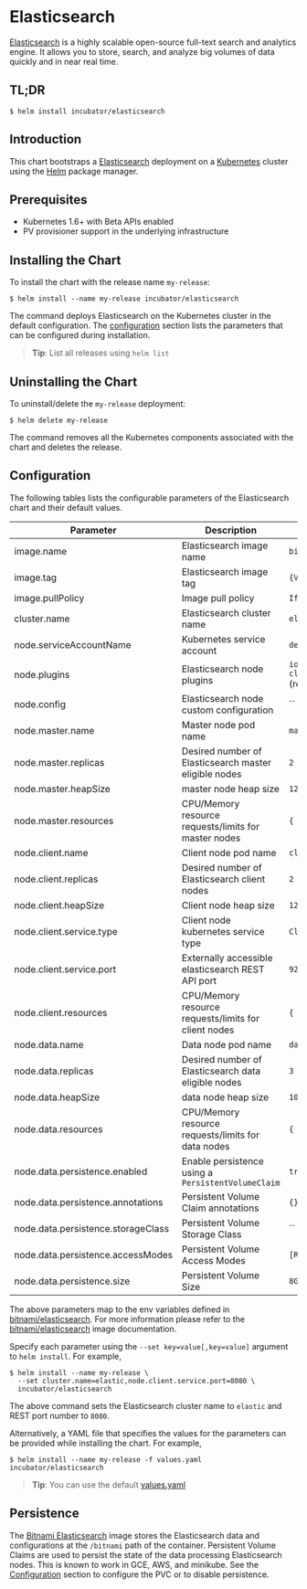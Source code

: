 # Elasticsearch

[Elasticsearch](https://www.elastic.co/products/elasticsearch) is a highly scalable open-source full-text search and analytics engine. It allows you to store, search, and analyze big volumes of data quickly and in near real time.

## TL;DR

```console
$ helm install incubator/elasticsearch
```

## Introduction

This chart bootstraps a [Elasticsearch](https://github.com/bitnami/bitnami-docker-elasticsearch) deployment on a [Kubernetes](http://kubernetes.io) cluster using the [Helm](https://helm.sh) package manager.

## Prerequisites

- Kubernetes 1.6+ with Beta APIs enabled
- PV provisioner support in the underlying infrastructure

## Installing the Chart

To install the chart with the release name `my-release`:

```console
$ helm install --name my-release incubator/elasticsearch
```

The command deploys Elasticsearch on the Kubernetes cluster in the default configuration. The [configuration](#configuration) section lists the parameters that can be configured during installation.

> **Tip**: List all releases using `helm list`

## Uninstalling the Chart

To uninstall/delete the `my-release` deployment:

```console
$ helm delete my-release
```

The command removes all the Kubernetes components associated with the chart and deletes the release.

## Configuration

The following tables lists the configurable parameters of the Elasticsearch chart and their default values.

|             Parameter              |                      Description                      |                               Default                               |
|------------------------------------|-------------------------------------------------------|---------------------------------------------------------------------|
| image.name                         | Elasticsearch image name                              | `bitnami/elasticsearch`                                             |
| image.tag                          | Elasticsearch image tag                               | `{VERSION}`                                                         |
| image.pullPolicy                   | Image pull policy                                     | `IfNotPresent`                                                      |
| cluster.name                       | Elasticsearch cluster name                            | `elasticsearch-cluster`                                             |
| node.serviceAccountName            | Kubernetes service account                            | `default`                                                           |
| node.plugins                       | Elasticsearch node plugins                            | `io.fabric8:elasticsearch-cloud-kubernetes:5.5.2` (required plugin) |
| node.config                        | Elasticsearch node custom configuration               | ``                                                                  |
| node.master.name                   | Master node pod name                                  | `master`                                                            |
| node.master.replicas               | Desired number of Elasticsearch master eligible nodes | `2`                                                                 |
| node.master.heapSize               | master node heap size                                 | `128m`                                                              |
| node.master.resources              | CPU/Memory resource requests/limits for master nodes  | `{ memory: "256Mi" }`                                               |
| node.client.name                   | Client node pod name                                  | `client`                                                            |
| node.client.replicas               | Desired number of Elasticsearch client nodes          | `2`                                                                 |
| node.client.heapSize               | Client node heap size                                 | `128m`                                                              |
| node.client.service.type           | Client node kubernetes service type                   | `ClusterIP`                                                         |
| node.client.service.port           | Externally accessible elasticsearch REST API port     | `9200`                                                              |
| node.client.resources              | CPU/Memory resource requests/limits for client nodes  | `{ memory: "256Mi" }`                                               |
| node.data.name                     | Data node pod name                                    | `data`                                                              |
| node.data.replicas                 | Desired number of Elasticsearch data eligible nodes   | `3`                                                                 |
| node.data.heapSize                 | data node heap size                                   | `1024m`                                                             |
| node.data.resources                | CPU/Memory resource requests/limits for data nodes    | `{ memory: "512Mi" }`                                               |
| node.data.persistence.enabled      | Enable persistence using a `PersistentVolumeClaim`    | `true`                                                              |
| node.data.persistence.annotations  | Persistent Volume Claim annotations                   | `{}`                                                                |
| node.data.persistence.storageClass | Persistent Volume Storage Class                       | ``                                                                  |
| node.data.persistence.accessModes  | Persistent Volume Access Modes                        | `[ReadWriteOnce]`                                                   |
| node.data.persistence.size         | Persistent Volume Size                                | `8Gi`                                                               |

The above parameters map to the env variables defined in [bitnami/elasticsearch](http://github.com/bitnami/bitnami-docker-elasticsearch). For more information please refer to the [bitnami/elasticsearch](http://github.com/bitnami/bitnami-docker-elasticsearch) image documentation.

Specify each parameter using the `--set key=value[,key=value]` argument to `helm install`. For example,

```console
$ helm install --name my-release \
  --set cluster.name=elastic,node.client.service.port=8080 \
  incubator/elasticsearch
```

The above command sets the Elasticsearch cluster name to `elastic` and REST port number to `8080`.

Alternatively, a YAML file that specifies the values for the parameters can be provided while installing the chart. For example,

```console
$ helm install --name my-release -f values.yaml incubator/elasticsearch
```

> **Tip**: You can use the default [values.yaml](values.yaml)

## Persistence

The [Bitnami Elasticsearch](https://github.com/bitnami/bitnami-docker-elasticsearch) image stores the Elasticsearch data and configurations at the `/bitnami` path of the container. Persistent Volume Claims are used to persist the state of the data processing Elasticsearch nodes. This is known to work in GCE, AWS, and minikube.
See the [Configuration](#configuration) section to configure the PVC or to disable persistence.
